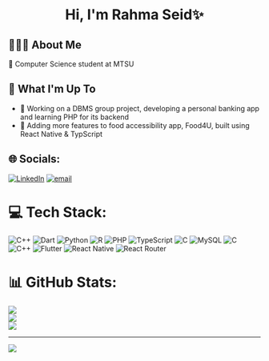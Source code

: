 <h1 align="center"> Hi, I'm Rahma Seid✨ </h1>

## 👩🏾‍💻 About Me
🧠 Computer Science student at MTSU<br>

## 🥏 What I'm Up To
- 🏦 Working on a DBMS group project, developing a personal banking app and learning PHP for its backend<br>
- 🍇 Adding more features to food accessibility app, Food4U, built using React Native & TypScript<br>

## 🌐 Socials:
[![LinkedIn](https://img.shields.io/badge/LinkedIn-%230077B5.svg?logo=linkedin&logoColor=white)](https://linkedin.com/in/rahma-seid) [![email](https://img.shields.io/badge/Email-D14836?logo=gmail&logoColor=white)](mailto:seidrahma6@gmail.com) 

# 💻 Tech Stack:
![C++](https://img.shields.io/badge/c++-%2300599C.svg?style=for-the-badge&logo=c%2B%2B&logoColor=white) ![Dart](https://img.shields.io/badge/dart-%230175C2.svg?style=for-the-badge&logo=dart&logoColor=white) ![Python](https://img.shields.io/badge/python-3670A0?style=for-the-badge&logo=python&logoColor=ffdd54) ![R](https://img.shields.io/badge/r-%23276DC3.svg?style=for-the-badge&logo=r&logoColor=white) ![PHP](https://img.shields.io/badge/php-%23777BB4.svg?style=for-the-badge&logo=php&logoColor=white) ![TypeScript](https://img.shields.io/badge/typescript-%23007ACC.svg?style=for-the-badge&logo=typescript&logoColor=white) ![C](https://img.shields.io/badge/c-%2300599C.svg?style=for-the-badge&logo=c&logoColor=white) ![MySQL](https://img.shields.io/badge/mysql-4479A1.svg?style=for-the-badge&logo=mysql&logoColor=white) ![C](https://img.shields.io/badge/c-%2300599C.svg?style=for-the-badge&logo=c&logoColor=white) ![C++](https://img.shields.io/badge/c++-%2300599C.svg?style=for-the-badge&logo=c%2B%2B&logoColor=white) ![Flutter](https://img.shields.io/badge/Flutter-%2302569B.svg?style=for-the-badge&logo=Flutter&logoColor=white) ![React Native](https://img.shields.io/badge/react_native-%2320232a.svg?style=for-the-badge&logo=react&logoColor=%2361DAFB) ![React Router](https://img.shields.io/badge/React_Router-CA4245?style=for-the-badge&logo=react-router&logoColor=white)
# 📊 GitHub Stats:
![](https://github-readme-stats.vercel.app/api?username=rahmaseid&theme=transparent&hide_border=false&include_all_commits=false&count_private=false)<br/>
![](https://nirzak-streak-stats.vercel.app/?user=rahmaseid&theme=transparent&hide_border=false)<br/>
![](https://github-readme-stats.vercel.app/api/top-langs/?username=rahmaseid&theme=transparent&hide_border=false&include_all_commits=false&count_private=false&layout=compact)


---
[![](https://visitcount.itsvg.in/api?id=rahmaseid&icon=6&color=1)](https://visitcount.itsvg.in)

<!-- Proudly created with GPRM ( https://gprm.itsvg.in ) -->
